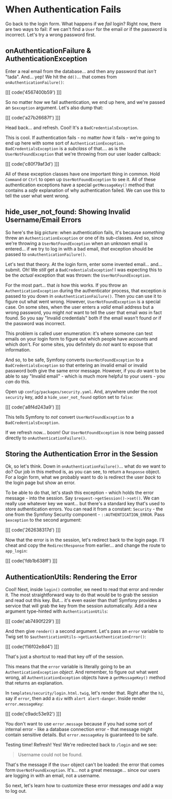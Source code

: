 # When Authentication Fails

Go back to the login form. What happens if we *fail* login? Right now, there are
two ways to fail: if we can't find a `User` for the email *or* if the password is
incorrect. Let's try a wrong password first.

## onAuthenticationFailure & AuthenticationException

Enter a real email from the database... and then any password that *isn't* "tada".
And... yep! We hit the `dd()`... that comes from `onAuthenticationFailure()`:

[[[ code('4567400b59') ]]]

So no matter *how* we fail authentication, we end up here, and we're passed an
`$exception` argument. Let's also dump that:

[[[ code('a27b26687f') ]]]

Head back... and refresh. Cool! It's a `BadCredentialsException`.

This is cool. If authentication fails - no matter *how* it fails - we're going to
end up here with some sort of `AuthenticationException`. `BadCredentialsException`
is a *subclass* of that.... as is the `UserNotFoundException` that we're
throwing from our user loader callback:

[[[ code('c80f79af3d') ]]]

All of these exception classes have one important thing in common. Hold `Command` or
`Ctrl` to open up `UserNotFoundException` to see it. All of these authentication
exceptions have a special `getMessageKey()` method that contains a *safe* explanation
of why authentication failed. We can use this to tell the user what went wrong.

## hide_user_not_found: Showing Invalid Username/Email Errors

So here's the big picture: when authentication fails, it's because *something*
threw an `AuthenticationException` or one of its sub-classes. And so, since
we're throwing a `UserNotFoundException` when an unknown email is entered... if
we try to log in with a bad email, *that* exception should be passed to
`onAuthenticationFailure()`.

Let's test that theory. At the login form, enter some invented email... and... submit.
Oh! We *still* get a `BadCredentialsException`! I was expecting this to be the
*actual* exception that was thrown: the `UserNotFoundException`.

For the most part... that *is* how this works. If you throw an
`AuthenticationException` during the authenticator process, that exception *is* passed
to you down in `onAuthenticationFailure()`. Then you can use it to figure out what
went wrong. However, `UserNotFoundException` is a special case. On some sites, when
the user enters a *valid* email address but a wrong password, you might *not* want
to tell the user that email *was* in fact found. So you say "Invalid credentials"
both if the email wasn't found *or* if the password was incorrect.

This problem is called user enumeration: it's where someone can test emails on your
login form to figure out which people have accounts and which don't. For some
sites, you definitely do *not* want to expose that information.

And so, to be safe, Symfony converts `UserNotFoundException` to a
`BadCredentialsException` so that entering an invalid email or invalid password
both give the same error message. However, if you *do* want to be able to say
"Invalid email" - which is much more helpful to your users - you *can* do this.

Open up `config/packages/security.yaml`. And, anywhere under the root `security`
key, add a `hide_user_not_found` option set to `false`:

[[[ code('a8f4d243a9') ]]]

This tells Symfony to *not* convert `UserNotFoundException` to a `BadCredentialsException`.

If we refresh now... boom! Our `UserNotFoundException` is now being passed directly
to `onAuthenticationFailure()`.

## Storing the Authentication Error in the Session

Ok, so let's think. Down in `onAuthenticationFailure()`... what do we want to do?
Our job in this method is, as you can see, to return a `Response` object. For
a login form, what we probably want to do is redirect the user *back* to the login
page but show an error.

To be able to do that, let's stash this exception - which holds the error message -
into the session. Say `$request->getSession()->set()`. We can really use whatever
key we want... but there's a standard key that's used to store authentication
errors. You can read it from a constant: `Security` - the one from the Symfony
Security component - `::AUTHENTICATION_ERROR`. Pass `$exception` to the second
argument:

[[[ code('262638317d') ]]]

Now that the error is in the session, let's redirect back to the login page. I'll
cheat and copy the `RedirectResponse` from earlier... and change the route to
`app_login`:

[[[ code('fdb1b638ff') ]]]

## AuthenticationUtils: Rendering the Error

Cool! Next, inside `login()` controller, we need to read that error and render it.
The most straightforward way to do that would be to grab the session and read out this
key. But... it's even easier than that! Symfony provides a service that will grab
the key from the session automatically. Add a new argument type-hinted with
`AuthenticationUtils`:

[[[ code('ab7490f229') ]]]

And then give `render()` a second argument. Let's pass an `error` variable to Twig
set to `$authenticationUtils->getLastAuthenticationError()`:

[[[ code('f16f02e8d4') ]]]

That's just a shortcut to read that key off of the session.

This means that the `error` variable is literally going to be an
`AuthenticationException` *object*. And remember, to figure out what went wrong,
all `AuthenticationException` objects have a `getMessageKey()` method that returns
an explanation.

In `templates/security/login.html.twig`, let's render that. Right after the `h1`,
say if `error`, then add a `div` with `alert alert-danger`. Inside render
`error.messageKey`:

[[[ code('c9adc53e92') ]]]

You don't want to use `error.message` because if you had some sort of internal
error - like a database connection error - that message might contain sensitive
details. But `error.messageKey` is guaranteed to be safe.

Testing time! Refresh! Yes! We're redirected back to `/login` and we see:

> Username could not be found.

That's the message if the `User` object can't be loaded: the error that comes
form `UserNotFoundException`. It's... not a great message... since our users are
logging in with an email, not a username.

So next, let's learn how to customize these error messages *and* add a way to log
out.
